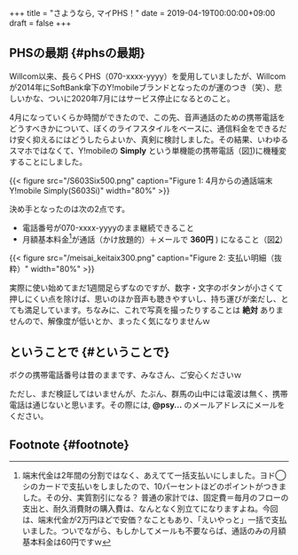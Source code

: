 +++
title = "さようなら, マイPHS！"
date = 2019-04-19T00:00:00+09:00
draft = false
+++

## PHSの最期 {#phsの最期}

Willcom以来、長らくPHS（070-xxxx-yyyy）を愛用していましたが、Willcomが2014年にSoftBank傘下のY!mobileブランドとなったのが運のつき（笑）、悲しいかな、ついに2020年7月にはサービス停止になるとのこと。

4月になっていくらか時間ができたので、この先、音声通話のための携帯電話をどうすべきかについて、ぼくのライフスタイルをベースに、通信料金をできるだけ安く抑えるにはどうしたらよいか、真剣に検討しました。その結果、いわゆるスマホではなくて、Y!mobileの ****Simply**** という単機能の携帯電話（図[1](#org12b2484))に機種変することにしました。

<a id="org12b2484"></a>

{{< figure src="/S603Six500.png" caption="Figure 1: 4月からの通話端末Y!mobile Simply(S603Si)" width="80%" >}}

決め手となったのは次の2点です。

-   電話番号が070-xxxx-yyyyのまま継続できること
-   月額基本料金[^fn:1]が通話（かけ放題的）＋メールで **360円** ) になること（図[2](#org5c1575f)）

<a id="org5c1575f"></a>

{{< figure src="/meisai_keitaix300.png" caption="Figure 2: 支払い明細（抜粋）" width="80%" >}}

実際に使い始めてまだ1週間足らずなのですが、数字・文字のボタンが小さくて押しにくい点を除けば、思いのほか音声も聴きやすいし、持ち運びが楽だし、とても満足しています。ちなみに、これで写真を撮ったりすることは ****絶対**** ありませんので、解像度が低いとか、まったく気になりませんｗ


## ということで {#ということで}

ボクの携帯電話番号は昔のままです、みなさん、ご安心くださいｗ

ただし、まだ検証してはいませんが、たぶん、群馬の山中には電波は無く、携帯電話は通じないと思います。その際には, ****@psy...**** のメールアドレスにメールをください。


## Footnote {#footnote}

[^fn:1]: 端末代金は2年間の分割ではなく、あえてて一括支払いにしました。ヨド◯シのカードで支払いをしましたので、10パーセントほどのポイントがつきました。その分、実質割引になる？ 普通の家計では、固定費＝毎月のフローの支出と、耐久消費財の購入費は、なんとなく別立てになりますよね。今回は、端末代金が2万円ほどで安価？なこともあり、「えいやっと」一括で支払いました。ついでながら、もしかしてメールも不要ならば、通話のみの月額基本料金は60円ですｗ